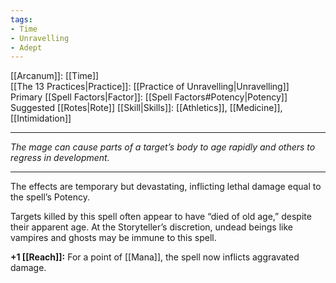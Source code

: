 ```yaml
---
tags:
- Time
- Unravelling
- Adept
---
```


[[Arcanum]]: [[Time]]\
[[The 13 Practices|Practice]]: [[Practice of Unravelling|Unravelling]]\
Primary [[Spell Factors|Factor]]: [[Spell Factors#Potency|Potency]]\
Suggested [[Rotes|Rote]] [[Skill|Skills]]: [[Athletics]], [[Medicine]], [[Intimidation]]

---

_The mage can cause parts of a target’s body to age rapidly and others to regress in development._

---

The effects are temporary but devastating, inflicting lethal damage equal to the spell’s Potency.

Targets killed by this spell often appear to have “died of old age,” despite their apparent age. At the Storyteller’s discretion, undead beings like vampires and ghosts may be immune to this spell.

**+1 [[Reach]]:** For a point of [[Mana]], the spell now inflicts aggravated damage.